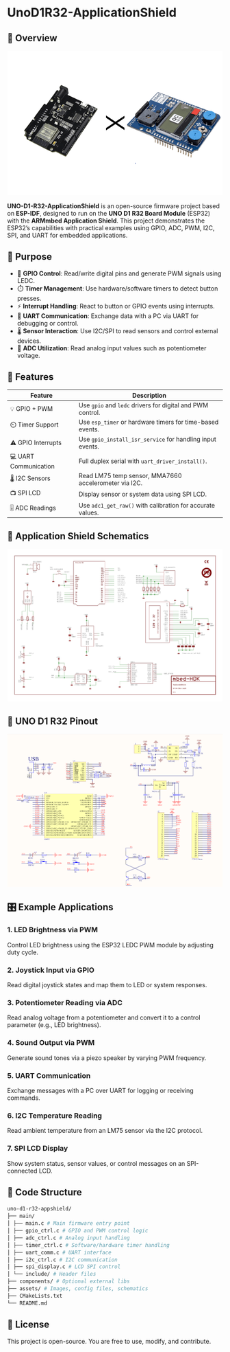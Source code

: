 # UnoD1R32-ApplicationShield

## 🚀 Overview
![Main Preview](assets/img/main.png)

**UNO-D1-R32-ApplicationShield** is an open-source firmware project based on **ESP-IDF**, designed to run on the **UNO D1 R32 Board Module** (ESP32) with the **ARMmbed Application Shield**. This project demonstrates the ESP32’s capabilities with practical examples using GPIO, ADC, PWM, I2C, SPI, and UART for embedded applications.

## 🎯 Purpose
- 🔌 **GPIO Control**: Read/write digital pins and generate PWM signals using LEDC.
- ⏱️ **Timer Management**: Use hardware/software timers to detect button presses.
- ⚡ **Interrupt Handling**: React to button or GPIO events using interrupts.
- 💬 **UART Communication**: Exchange data with a PC via UART for debugging or control.
- 🌡️ **Sensor Interaction**: Use I2C/SPI to read sensors and control external devices.
- 🔄 **ADC Utilization**: Read analog input values such as potentiometer voltage.

## 📝 Features

| Feature                | Description                                               |
|------------------------|-----------------------------------------------------------|
| 💡 GPIO + PWM          | Use `gpio` and `ledc` drivers for digital and PWM control.|
| ⏲️ Timer Support       | Use `esp_timer` or hardware timers for time-based events. |
| ⚠️ GPIO Interrupts     | Use `gpio_install_isr_service` for handling input events. |
| 💻 UART Communication  | Full duplex serial with `uart_driver_install()`.          |
| 🌡️ I2C Sensors         | Read LM75 temp sensor, MMA7660 accelerometer via I2C.     |
| 📺 SPI LCD             | Display sensor or system data using SPI LCD.              |
| 🎚️ ADC Readings       | Use `adc1_get_raw()` with calibration for accurate values. |

## 🔌 Application Shield Schematics
![Application Shield](assets/img/app_shield_sch.png)

## 🧭 UNO D1 R32 Pinout
![UNO D1 R32 Pinout](assets/img/uno_d1_r32_sch.png)

## 🎛️ Example Applications

### 1. LED Brightness via PWM
Control LED brightness using the ESP32 LEDC PWM module by adjusting duty cycle.

### 2. Joystick Input via GPIO
Read digital joystick states and map them to LED or system responses.

### 3. Potentiometer Reading via ADC
Read analog voltage from a potentiometer and convert it to a control parameter (e.g., LED brightness).

### 4. Sound Output via PWM
Generate sound tones via a piezo speaker by varying PWM frequency.

### 5. UART Communication
Exchange messages with a PC over UART for logging or receiving commands.

### 6. I2C Temperature Reading
Read ambient temperature from an LM75 sensor via the I2C protocol.

### 7. SPI LCD Display
Show system status, sensor values, or control messages on an SPI-connected LCD.

## 📁 Code Structure
```bash
uno-d1-r32-appshield/
├── main/
│ ├── main.c # Main firmware entry point
│ ├── gpio_ctrl.c # GPIO and PWM control logic
│ ├── adc_ctrl.c # Analog input handling
│ ├── timer_ctrl.c # Software/hardware timer handling
│ ├── uart_comm.c # UART interface
│ ├── i2c_ctrl.c # I2C communication
│ ├── spi_display.c # LCD SPI control
│ └── include/ # Header files
├── components/ # Optional external libs
├── assets/ # Images, config files, schematics
├── CMakeLists.txt
└── README.md
```

## 🌟 License
This project is open-source. You are free to use, modify, and contribute.
